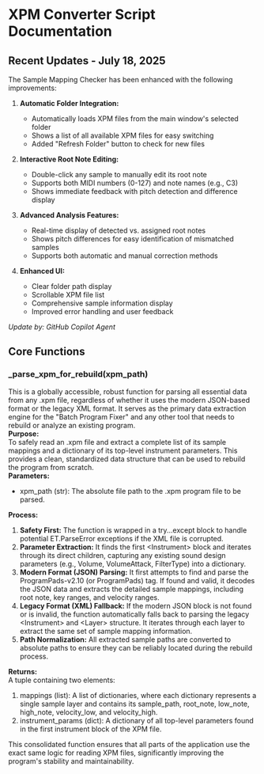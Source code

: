 # **XPM Converter Script Documentation**

## **Recent Updates - July 18, 2025**

The Sample Mapping Checker has been enhanced with the following improvements:

1. **Automatic Folder Integration:**
   - Automatically loads XPM files from the main window's selected folder
   - Shows a list of all available XPM files for easy switching
   - Added "Refresh Folder" button to check for new files

2. **Interactive Root Note Editing:**
   - Double-click any sample to manually edit its root note
   - Supports both MIDI numbers (0-127) and note names (e.g., C3)
   - Shows immediate feedback with pitch detection and difference display

3. **Advanced Analysis Features:**
   - Real-time display of detected vs. assigned root notes
   - Shows pitch differences for easy identification of mismatched samples
   - Supports both automatic and manual correction methods

4. **Enhanced UI:**
   - Clear folder path display
   - Scrollable XPM file list
   - Comprehensive sample information display
   - Improved error handling and user feedback

*Update by: GitHub Copilot Agent*

## **Core Functions**

### **\_parse\_xpm\_for\_rebuild(xpm\_path)**

This is a globally accessible, robust function for parsing all essential data from any .xpm file, regardless of whether it uses the modern JSON-based format or the legacy XML format. It serves as the primary data extraction engine for the "Batch Program Fixer" and any other tool that needs to rebuild or analyze an existing program.  
**Purpose:**  
To safely read an .xpm file and extract a complete list of its sample mappings and a dictionary of its top-level instrument parameters. This provides a clean, standardized data structure that can be used to rebuild the program from scratch.  
**Parameters:**

* xpm\_path (str): The absolute file path to the .xpm program file to be parsed.

**Process:**

1. **Safety First:** The function is wrapped in a try...except block to handle potential ET.ParseError exceptions if the XML file is corrupted.  
2. **Parameter Extraction:** It finds the first \<Instrument\> block and iterates through its direct children, capturing any existing sound design parameters (e.g., Volume, VolumeAttack, FilterType) into a dictionary.  
3. **Modern Format (JSON) Parsing:** It first attempts to find and parse the ProgramPads-v2.10 (or ProgramPads) tag. If found and valid, it decodes the JSON data and extracts the detailed sample mappings, including root note, key ranges, and velocity ranges.  
4. **Legacy Format (XML) Fallback:** If the modern JSON block is not found or is invalid, the function automatically falls back to parsing the legacy \<Instrument\> and \<Layer\> structure. It iterates through each layer to extract the same set of sample mapping information.  
5. **Path Normalization:** All extracted sample paths are converted to absolute paths to ensure they can be reliably located during the rebuild process.

**Returns:**  
A tuple containing two elements:

1. mappings (list): A list of dictionaries, where each dictionary represents a single sample layer and contains its sample\_path, root\_note, low\_note, high\_note, velocity\_low, and velocity\_high.  
2. instrument\_params (dict): A dictionary of all top-level parameters found in the first instrument block of the XPM file.

This consolidated function ensures that all parts of the application use the exact same logic for reading XPM files, significantly improving the program's stability and maintainability.
